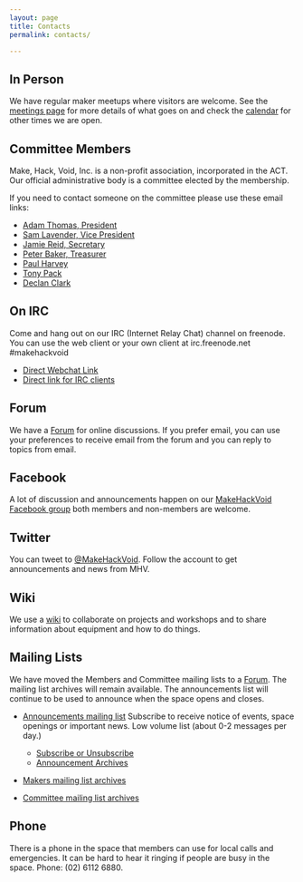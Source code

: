 ```yaml
---
layout: page
title: Contacts
permalink: contacts/

---
```


## In Person

We have regular maker meetups where visitors are welcome. See the [meetings page](/meetings) for more details of what goes on and check the [calendar](/#calendar) for other times we are open.

## Committee Members

Make, Hack, Void, Inc. is a non-profit association, incorporated in the ACT. Our official administrative body is a committee elected by the membership.

If you need to contact someone on the committee please use these email links:

* [Adam Thomas, President](mailto:president@makehackvoid.com)
* [Sam Lavender, Vice President](mailto:vicepresident@makehackvoid.com)
* [Jamie Reid, Secretary](mailto:secretary@makehackvoid.com)
* [Peter Baker, Treasurer](mailto:treasurer@makehackvoid.com)
* [Paul Harvey](mailto:csirac2@gmail.com)
* [Tony Pack](mailto:tony.pack@me.com)
* [Declan Clark](mailto:freckleface_home@hotmail.com)


## On IRC

Come and hang out on our IRC (Internet Relay Chat) channel on freenode. You can use the web client or your own client at irc.freenode.net #makehackvoid

* [Direct Webchat Link](http://webchat.freenode.net/?channels=makehackvoid)
* [Direct link for IRC clients](irc://irc.freenode.net/makehackvoid)

## Forum

We have a [Forum](http://forum.makehackvoid.com) for online discussions. If you prefer email, you can use your preferences to receive email from the forum and you can reply to topics from email.

## Facebook

A lot of discussion and announcements happen on our [MakeHackVoid Facebook group](http://www.facebook.com/#!/group.php?gid=357947732276) both members and non-members are welcome.

## Twitter

You can tweet to [@MakeHackVoid](https://twitter.com/MakeHackVoid). Follow the account to get announcements and news from MHV.

## Wiki

We use a [wiki](https://wiki.makehackvoid.com) to collaborate on projects and workshops and to share information about equipment and how to do things.

## Mailing Lists

We have moved the Members and Committee mailing lists to a [Forum](http://forum.makehackvoid.com). The mailing list archives will remain available. The announcements list will continue to be used to announce when the space opens and closes.

* [Announcements mailing list](http://www.makehackvoid.com/mailman/listinfo/mhv-announce) Subscribe to receive notice of events, space openings or important news. Low volume list (about 0-2 messages per day.)
  * [Subscribe or Unsubscribe](http://www.makehackvoid.com/mailman/listinfo/mhv-announce)
  * [Announcement Archives](http://www.makehackvoid.com/pipermail/mhv-announce/)

* [Makers mailing list archives](http://www.makehackvoid.com/pipermail/makers/)
  
* [Committee mailing list archives](http://www.makehackvoid.com/pipermail/committee/)
	
## Phone

There is a phone in the space that members can use for local calls and emergencies. It can be hard to hear it ringing if people are busy in the space. Phone: (02) 6112 6880.

